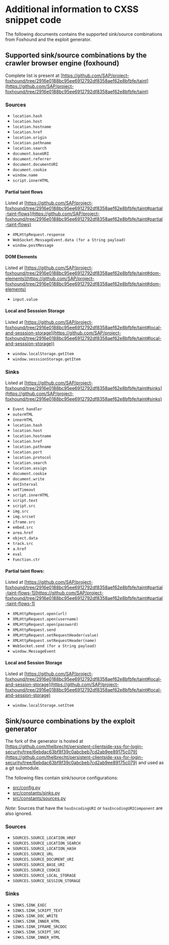 # Additional information to CXSS snippet code
The following documents contains the supported sink/source combinations from Foxhound and the exploit generator.
## Supported sink/source combinations by the crawler browser engine (foxhound)
Complete list is present at [https://github.com/SAP/project-foxhound/tree/2916e0188bc95ee6912792df8358aef62e8bfbfe/taint](https://github.com/SAP/project-foxhound/tree/2916e0188bc95ee6912792df8358aef62e8bfbfe/taint)
### Sources
- `location.hash`
- `location.host`
- `location.hostname`
- `location.href`
- `location.origin`
- `location.pathname`
- `location.search`
- `document.baseURI`
- `document.referrer`
- `document.documentURI`
- `document.cookie`
- `window.name`
- `script.innerHTML`
#### Partial taint flows 
Listed at [https://github.com/SAP/project-foxhound/tree/2916e0188bc95ee6912792df8358aef62e8bfbfe/taint#partial-taint-flows](https://github.com/SAP/project-foxhound/tree/2916e0188bc95ee6912792df8358aef62e8bfbfe/taint#partial-taint-flows)
- `XMLHttpRequest.response`
- `WebSocket.MessageEvent.data (for a String payload)`
- `window.postMessage`
#### DOM Elements
Listed at [https://github.com/SAP/project-foxhound/tree/2916e0188bc95ee6912792df8358aef62e8bfbfe/taint#dom-elements](https://github.com/SAP/project-foxhound/tree/2916e0188bc95ee6912792df8358aef62e8bfbfe/taint#dom-elements)
- `input.value`
#### Local and Sesssion Storage
Listed at [https://github.com/SAP/project-foxhound/tree/2916e0188bc95ee6912792df8358aef62e8bfbfe/taint#local-and-sesssion-storage](https://github.com/SAP/project-foxhound/tree/2916e0188bc95ee6912792df8358aef62e8bfbfe/taint#local-and-sesssion-storage))
- `window.localStorage.getItem`
- `window.sesssionStorage.getItem`
### Sinks
Listed at [https://github.com/SAP/project-foxhound/tree/2916e0188bc95ee6912792df8358aef62e8bfbfe/taint#sinks](https://github.com/SAP/project-foxhound/tree/2916e0188bc95ee6912792df8358aef62e8bfbfe/taint#sinks)
- `Event handler`
- `outerHTML`
- `innerHTML`
- `location.hash`
- `location.host`
- `location.hostname`
- `location.href`
- `location.pathname`
- `location.port`
- `location.protocol`
- `location.search`
- `location.assign`
- `document.cookie`
- `document.write`
- `setInterval`
- `setTimeout`
- `script.innerHTML`
- `script.text`
- `script.src`
- `img.src`
- `img.srcset`
- `iframe.src`
- `embed.src`
- `area.href`
- `object.data`
- `track.src`
- `a.href`
- `eval`
- `Function.ctr`
#### Partial taint flows: 
Listed at [https://github.com/SAP/project-foxhound/tree/2916e0188bc95ee6912792df8358aef62e8bfbfe/taint#partial-taint-flows-1](https://github.com/SAP/project-foxhound/tree/2916e0188bc95ee6912792df8358aef62e8bfbfe/taint#partial-taint-flows-1)
- `XMLHttpRequest.open(url)`
- `XMLHttpRequest.open(username)`
- `XMLHttpRequest.open(password)`
- `XMLHttpRequest.send`
- `XMLHttpRequest.setRequestHeader(value)`
- `XMLHttpRequest.setRequestHeader(name)`
- `WebSocket.send (for a String payload)`
- `window.MessageEvent`
#### Local and Session Storage
Listed at [https://github.com/SAP/project-foxhound/tree/2916e0188bc95ee6912792df8358aef62e8bfbfe/taint#local-and-session-storage](https://github.com/SAP/project-foxhound/tree/2916e0188bc95ee6912792df8358aef62e8bfbfe/taint#local-and-session-storage)
- `window.localStorage.setItem`
## Sink/source combinations by the exploit generator
The fork of the generator is hosted at [https://github.com/thelbrecht/persistent-clientside-xss-for-login-security/tree/6ebdac63bf8f39c0abcbeb7cd2ab9ee89175c079](https://github.com/thelbrecht/persistent-clientside-xss-for-login-security/tree/6ebdac63bf8f39c0abcbeb7cd2ab9ee89175c079) and used as a git submodule.

The following files contain sink/source configurations:
- [src/config.py]( [https://github.com/thelbrecht/persistent-clientside-xss-for-login-security/blob/6ebdac63bf8f39c0abcbeb7cd2ab9ee89175c079/src/config.py](https://github.com/thelbrecht/persistent-clientside-xss-for-login-security/blob/6ebdac63bf8f39c0abcbeb7cd2ab9ee89175c079/src/config.py))
- [src/constants/sinks.py](https://github.com/thelbrecht/persistent-clientside-xss-for-login-security/blob/6ebdac63bf8f39c0abcbeb7cd2ab9ee89175c079/src/constants/sinks.py)
- [src/constants/sources.py](https://github.com/thelbrecht/persistent-clientside-xss-for-login-security/blob/6ebdac63bf8f39c0abcbeb7cd2ab9ee89175c079/src/constants/sources.py)

*Note*: Sources that have the `hasEncodingURI` or `hasEncodingURIComponent` are also ignored. 
### Sources
- `SOURCES.SOURCE_LOCATION_HREF`
- `SOURCES.SOURCE_LOCATION_SEARCH`
- `SOURCES.SOURCE_LOCATION_HASH`
- `SOURCES.SOURCE_URL`
- `SOURCES.SOURCE_DOCUMENT_URI`
- `SOURCES.SOURCE_BASE_URI`
- `SOURCES.SOURCE_COOKIE`
- `SOURCES.SOURCE_LOCAL_STORAGE`
- `SOURCES.SOURCE_SESSION_STORAGE`
### Sinks
- `SINKS.SINK_EXEC`
- `SINKS.SINK_SCRIPT_TEXT`
- `SINKS.SINK_DOC_WRITE`
- `SINKS.SINK_INNER_HTML`
- `SINKS.SINK_IFRAME_SRCDOC`
- `SINKS.SINK_SCRIPT_SRC`
- `SINKS.SINK_INNER_HTML`